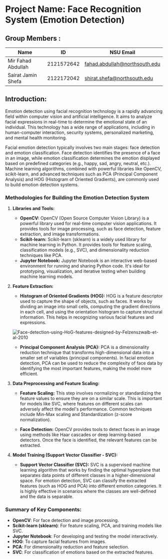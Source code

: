# Project Name: Face Recognition System (Emotion Detection)
## Group Members :

| Name | ID | NSU Email |
| --- | --- | --- |
| Mir Fahad Abdullah | 2121572642 | fahad.abdullah@northsouth.edu |
| Sairat Jamin Shefa | 2122172042 | shirat.shefa@northsouth.edu |


## **Introduction:**
Emotion detection using facial recognition technology is a rapidly advancing field within computer vision and artificial intelligence. It aims to analyze facial expressions in real-time to determine the emotional state of an individual. This technology has a wide range of applications, including in human-computer interaction, security systems, personalized marketing, and mental health monitoring.

Facial emotion detection typically involves two main stages: face detection and emotion classification. Face detection identifies the presence of a face in an image, while emotion classification determines the emotion displayed based on predefined categories (e.g., happy, sad, angry, neutral, etc.). Machine learning algorithms, combined with powerful libraries like OpenCV, scikit-learn, and advanced techniques such as PCA (Principal Component Analysis) and HOG (Histogram of Oriented Gradients), are commonly used to build emotion detection systems.

### Methodologies for Building the Emotion Detection System

1. **Libraries and Tools:**
   - **OpenCV:** OpenCV (Open Source Computer Vision Library) is a powerful library used for real-time computer vision applications. It provides tools for image processing, such as face detection, feature extraction, and image transformations.
   - **Scikit-learn:** Scikit-learn (sklearn) is a widely used library for machine learning in Python. It provides tools for feature scaling, classification models (e.g., SVC), and dimensionality reduction techniques like PCA.
   - **Jupyter Notebook:** Jupyter Notebook is an interactive web-based environment for running and sharing Python code. It's ideal for prototyping, visualization, and iterative testing when building machine learning models.

2. **Feature Extraction:**
   - **Histogram of Oriented Gradients (HOG):** HOG is a feature descriptor used to capture the shape of objects, such as faces. It works by dividing an image into small cells, computing the gradient directions in each cell, and using the orientation histogram to capture structural information. This helps in recognizing various facial features and expressions.
  
   ![Face-detection-using-HoG-features-designed-by-Felzenszwalb-et-al-2010](https://github.com/user-attachments/assets/3ee7df5a-a3a5-4ccf-8232-4d3c1b5f0ae2)


   - **Principal Component Analysis (PCA):** PCA is a dimensionality reduction technique that transforms high-dimensional data into a smaller set of variables (principal components). In facial emotion detection, PCA can be used to reduce the complexity of face data by identifying the most important features, making the model more efficient.

3. **Data Preprocessing and Feature Scaling:**
   - **Feature Scaling:** This step involves normalizing or standardizing the feature values to ensure they are on a similar scale. This is important for models like SVC, where features on different scales can adversely affect the model's performance. Common techniques include Min-Max scaling and Standardization (z-score normalization).
   
   - **Face Detection:** OpenCV provides tools to detect faces in an image using methods like Haar cascades or deep learning-based detectors. Once the face is identified, the relevant features can be extracted.

4. **Model Training (Support Vector Classifier - SVC):**
   - **Support Vector Classifier (SVC):** SVC is a supervised machine learning algorithm that works by finding the optimal hyperplane that separates data points of different classes in a higher-dimensional space. For emotion detection, SVC can classify the extracted features (such as HOG and PCA) into different emotion categories. It is highly effective in scenarios where the classes are well-defined and the data is separable.


### Summary of Key Components:
- **OpenCV**: For face detection and image processing.
- **Scikit-learn (sklearn)**: For feature scaling, PCA, and training models like SVC.
- **Jupyter Notebook**: For developing and testing the model interactively.
- **HOG**: To capture facial features from images.
- **PCA**: For dimensionality reduction and feature selection.
- **SVC**: For classification of emotions based on the extracted features.
